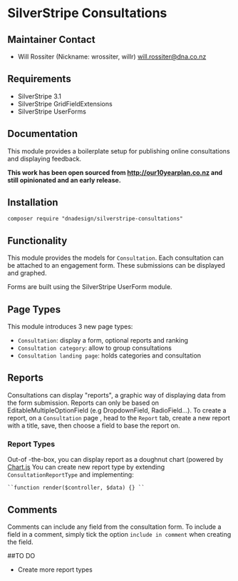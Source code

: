 # SilverStripe Consultations

## Maintainer Contact

* Will Rossiter (Nickname: wrossiter, willr) <will.rossiter@dna.co.nz>

## Requirements

* SilverStripe 3.1
* SilverStripe GridFieldExtensions
* SilverStripe UserForms

## Documentation

This module provides a boilerplate setup for publishing online consultations and
displaying feedback.

**This work has been open sourced from http://our10yearplan.co.nz and still
opinionated and an early release.**

## Installation

	composer require "dnadesign/silverstripe-consultations"

## Functionality
This module provides the models for `Consultation`. Each consultation can be
attached to an engagement form. These submissions can be displayed and graphed.

Forms are built using the SilverStripe UserForm module.

## Page Types
This module introduces 3 new page types:
* `Consultation`: display a form, optional reports and ranking
*  `Consultation category`: allow to group consultations
* `Consultation landing page`: holds categories and consultation

## Reports
Consultations can display "reports", a graphic way of displaying data from the form submission.
Reports can only be based on EditableMultipleOptionField (e.g DropdownField, RadioField...).
To create a report, on a `Consultation` page , head to the `Report` tab, create a new report with a title, save, then choose a field to base the report on.

### Report Types
Out-of -the-box, you can display report as a doughnut chart (powered by [Chart.js](http://www.chartjs.org/ "Chart.js")
You can create new report type by extending `ConsultationReportType` and implementing:

	``function render($controller, $data) {} `` 


## Comments
Comments can include any field from the consultation form. To include a field in a comment, simply tick the option `include in comment` when creating the field.

##TO DO
* Create more report types
